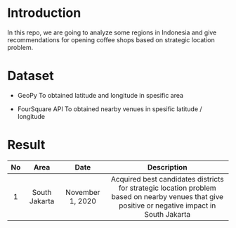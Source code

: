 # Introduction
In this repo, we are going to analyze some regions in Indonesia and give recommendations for opening coffee shops based on strategic location problem.

# Dataset
- GeoPy
To obtained latitude and longitude in spesific area

- FourSquare API
To obtained nearby venues in spesific latitude / longitude

# Result
| No |      Area     |       Date       |                                                                   Description                                                                   |
|:--:|:-------------:|:----------------:|:-----------------------------------------------------------------------------------------------------------------------------------------------:|
| 1  | South Jakarta | November 1, 2020 | Acquired best candidates districts for strategic location problem based on nearby venues that give positive or negative impact in South Jakarta |